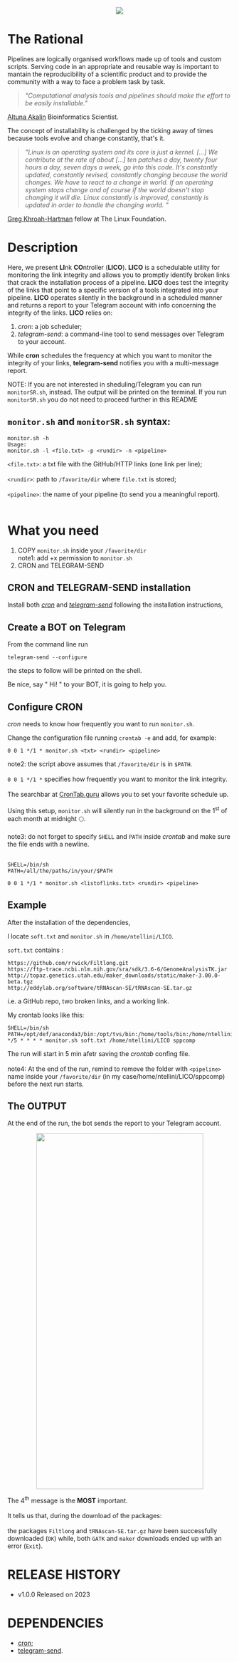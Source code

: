<p align="center" >
<img src="https://github.com/nicolo-tellini/LICO/blob/main/lico3.png">
<p/>

# The Rational

Pipelines are logically organised workflows made up of tools and custom scripts. Serving code in an appropriate and reusable way is important to mantain the reproducibility of a scientific product and to provide the community with a way to face a problem task by task. 

> *"Computational analysis tools and pipelines should make the effort to be easily installable."* 

[Altuna Akalin](https://towardsdatascience.com/scientific-data-analysis-pipelines-and-reproducibility-75ff9df5b4c5) Bioinformatics Scientist.

The concept of installability is challenged by the ticking away of times because tools evolve and change constantly, that's it. 

> *"Linux is an operating system and its core is just a kernel. [...] We contribute at the rate of about [...] ten patches a day, twenty four hours a day, seven days a week, go into this code. It's constantly updated, constantly revised, constantly changing because the world changes. We have to react to a change in world. If an operating system stops change and of course if the world doesn't stop changing it will die. Linux constantly is improved, constantly is updated in order to handle the changing world.
"* 

[Greg Khroah-Hartman](https://en.wikipedia.org/wiki/Greg_Kroah-Hartman) fellow at The Linux Foundation.

# Description

Here, we present **LI**nk **CO**ntroller (**LICO**).
**LICO** is a schedulable utility for monitoring the link integrity and allows you to promptly identify broken links that crack the installation process of a pipeline.
**LICO** does test the integrity of the links that point to a specific version of a tools integrated into your pipeline. 
**LICO** operates silently in the background in a scheduled manner and returns a report to your Telegram account with info concerning the integrity of the links.
**LICO** relies on:

1) *cron*: a job scheduler;
2) *telegram-send*: a command-line tool to send messages over Telegram to your account.

While **cron** schedules the frequency at which you want to monitor the integrity of your links, **telegram-send** notifies you with a multi-message report.

NOTE: If you are not interested in sheduling/Telegram you can run ```monitorSR.sh```, instead. The output will be printed on the terminal. If you run ```monitorSR.sh``` you do not need to proceed further in this README

## ```monitor.sh``` and ```monitorSR.sh``` syntax:<br>

```
monitor.sh -h
Usage:
monitor.sh -l <file.txt> -p <rundir> -n <pipeline>
```

```<file.txt>```: a txt file with the GitHub/HTTP links (one link per line);<br>
<br>
```<rundir>```: path to ```/favorite/dir``` where ```file.txt``` is stored;<br>
<br>
```<pipeline>```: the name of your pipeline (to send you a meaningful report).<br>
<br>

# What you need

1. COPY ```monitor.sh``` inside your ```/favorite/dir ```<br>
note1: add +x permission to ```monitor.sh ```
2. CRON and TELEGRAM-SEND

## CRON and TELEGRAM-SEND installation
Install both [*cron*](https://www.digitalocean.com/community/tutorials/how-to-use-cron-to-automate-tasks-ubuntu-1804) and [*telegram-send*](https://pypi.org/project/telegram-send/) following the installation instructions,

## Create a BOT on Telegram
From the command line run 
  ```
telegram-send --configure
  ```
the steps to follow will be printed on the shell.

Be nice, say " Hi! " to your BOT, it is going to help you.

## Configure CRON
*cron* needs to know how frequently you want to run ```monitor.sh```.

Change the configuration file running ```crontab -e``` and add, for example:

```
0 0 1 */1 * monitor.sh <txt> <rundir> <pipeline>
```
note2: the script above assumes that ```/favorite/dir``` is in ```$PATH```.<br>
<br>
 ```0 0 1 */1 *``` specifies how frequently you want to monitor the link integrity. <br>
<br>
The searchbar at [CronTab.guru](https://crontab.guru/) allows you to set your favorite schedule up.<br>
<br>
Using this setup, ```monitor.sh``` will silently run in the background on the 1<sup>st</sup> of each month at midnight 🌕.<br>
<br>
note3: do not forget to specify ```SHELL``` and ```PATH``` inside *crontab* and make sure the file ends with a newline.<br>
<br>

 ```
SHELL=/bin/sh
PATH=/all/the/paths/in/your/$PATH

0 0 1 */1 * monitor.sh <listoflinks.txt> <rundir> <pipeline>

 ```
 
## Example

After the installation of the dependencies,

I locate  ```soft.txt``` and  ```monitor.sh``` in  ```/home/ntellini/LICO```.

 ```soft.txt``` contains :
```
https://github.com/rrwick/Filtlong.git
https://ftp-trace.ncbi.nlm.nih.gov/sra/sdk/3.6-6/GenomeAnalysisTK.jar
http://topaz.genetics.utah.edu/maker_downloads/static/maker-3.00.0-beta.tgz
http://eddylab.org/software/tRNAscan-SE/tRNAscan-SE.tar.gz
```
i.e. a GitHub repo, two broken links, and a working link.

My crontab looks like this:

```
SHELL=/bin/sh
PATH=/opt/def/anaconda3/bin:/opt/tvs/bin:/home/tools/bin:/home/ntellini/.local/bin:/usr/local/bin:/usr/bin:/bin:/usr/lib/mit/sbin:/snap/bin:/home/ntellini/LICO
*/5 * * * * monitor.sh soft.txt /home/ntellini/LICO sppcomp

```
The run will start in 5 min afetr saving the *crontab* confing file. <br>
<br>
note4: At the end of the run, remind to remove the folder with ```<pipeline>``` name inside your ```/favorite/dir``` (in my case/home/ntellini/LICO/sppcomp) before the next run starts. 

## The OUTPUT

At the end of the run, the bot sends the report to your Telegram account.

<p align="center" >
<img src="https://github.com/nicolo-tellini/LICO/blob/main/LICO_OK.png" width="375" height="800">
<p/>
  
The 4<sup>th</sup> message is the **MOST** important.<br>
 <br>
It tells us that, during the download of the packages: <br>
<br>
the packages ```Filtlong``` and  ```tRNAscan-SE.tar.gz``` have been successfully downloaded (```OK```) while, both ```GATK``` and ```maker``` downloads ended up with an error (```Exit```).

# RELEASE HISTORY

* v1.0.0 Released on 2023

# DEPENDENCIES

* [cron](https://packages.ubuntu.com/search?keywords=cron);
* [telegram-send](https://pypi.org/project/telegram-send/).
